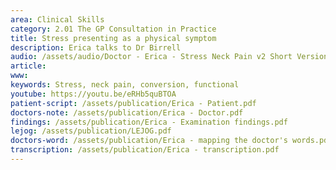 ```yaml
---
area: Clinical Skills
category: 2.01 The GP Consultation in Practice
title: Stress presenting as a physical symptom
description: Erica talks to Dr Birrell
audio: /assets/audio/Doctor - Erica - Stress Neck Pain v2 Short Version.mp3
article: 
www: 
keywords: Stress, neck pain, conversion, functional
youtube: https://youtu.be/eRHb5quBTOA
patient-script: /assets/publication/Erica - Patient.pdf
doctors-note: /assets/publication/Erica - Doctor.pdf
findings: /assets/publication/Erica - Examination findings.pdf
lejog: /assets/publication/LEJOG.pdf
doctors-word: /assets/publication/Erica - mapping the doctor's words.pdf
transcription: /assets/publication/Erica - transcription.pdf
--- 
```

